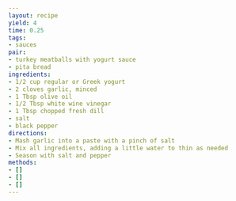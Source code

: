 ```yaml
---
layout: recipe
yield: 4
time: 0.25
tags:
- sauces
pair:
- turkey meatballs with yogurt sauce
- pita bread
ingredients:
- 1/2 cup regular or Greek yogurt
- 2 cloves garlic, minced
- 1 Tbsp olive oil
- 1/2 Tbsp white wine vinegar
- 1 Tbsp chopped fresh dill
- salt
- black pepper
directions:
- Mash garlic into a paste with a pinch of salt
- Mix all ingredients, adding a little water to thin as needed
- Season with salt and pepper
methods:
- []
- []
- []
---
```


